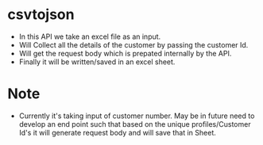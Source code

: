 # csvtojson

- In this API we take an excel file as an input.
- Will Collect all the details of the customer by passing the customer Id.
- Will get the request body which is prepated internally by the API.
- Finally it will be written/saved in an excel sheet. 

# Note
- Currently it's taking input of customer number. May be in future need to develop an end point such that based on the unique profiles/Customer Id's it will generate request body and will save that in Sheet.
